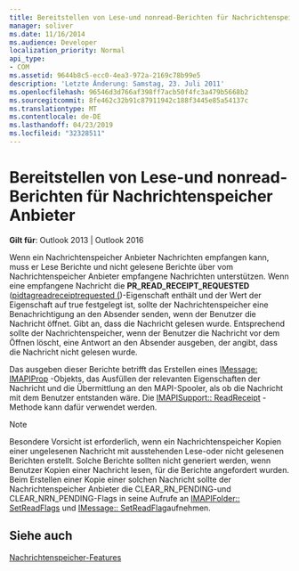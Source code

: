 ```yaml
---
title: Bereitstellen von Lese-und nonread-Berichten für Nachrichtenspeicher Anbieter
manager: soliver
ms.date: 11/16/2014
ms.audience: Developer
localization_priority: Normal
api_type:
- COM
ms.assetid: 9644b8c5-ecc0-4ea3-972a-2169c78b99e5
description: 'Letzte Änderung: Samstag, 23. Juli 2011'
ms.openlocfilehash: 96546d3d766af398ff7acb50f4fc3a479b5668b2
ms.sourcegitcommit: 8fe462c32b91c87911942c188f3445e85a54137c
ms.translationtype: MT
ms.contentlocale: de-DE
ms.lasthandoff: 04/23/2019
ms.locfileid: "32328511"
---
```

# <a name="providing-read-and-nonread-reports-for-message-store-providers"></a>Bereitstellen von Lese-und nonread-Berichten für Nachrichtenspeicher Anbieter

  
  
**Gilt für**: Outlook 2013 | Outlook 2016 
  
Wenn ein Nachrichtenspeicher Anbieter Nachrichten empfangen kann, muss er Lese Berichte und nicht gelesene Berichte über vom Nachrichtenspeicher Anbieter empfangene Nachrichten unterstützen. Wenn eine empfangene Nachricht die **PR_READ_RECEIPT_REQUESTED** ([pidtagreadreceiptrequested (](pidtagreadreceiptrequested-canonical-property.md))-Eigenschaft enthält und der Wert der Eigenschaft auf true festgelegt ist, sollte der Nachrichtenspeicher eine Benachrichtigung an den Absender senden, wenn der Benutzer die Nachricht öffnet. Gibt an, dass die Nachricht gelesen wurde. Entsprechend sollte der Nachrichtenspeicher, wenn der Benutzer die Nachricht vor dem Öffnen löscht, eine Antwort an den Absender ausgeben, der angibt, dass die Nachricht nicht gelesen wurde.
  
Das ausgeben dieser Berichte betrifft das Erstellen eines [IMessage: IMAPIProp](imessageimapiprop.md) -Objekts, das Ausfüllen der relevanten Eigenschaften der Nachricht und die Übermittlung an den MAPI-Spooler, als ob die Nachricht mit dem Benutzer entstanden wäre. Die [IMAPISupport:: ReadReceipt](imapisupport-readreceipt.md) -Methode kann dafür verwendet werden. 
  
> [!NOTE]
> Besondere Vorsicht ist erforderlich, wenn ein Nachrichtenspeicher Kopien einer ungelesenen Nachricht mit ausstehenden Lese-oder nicht gelesenen Berichten erstellt. Solche Berichte sollten nicht generiert werden, wenn Benutzer Kopien einer Nachricht lesen, für die Berichte angefordert wurden. Beim Erstellen einer Kopie einer solchen Nachricht sollte der Nachrichtenspeicher Anbieter die CLEAR_RN_PENDING-und CLEAR_NRN_PENDING-Flags in seine Aufrufe an [IMAPIFolder:: SetReadFlags](imapifolder-setreadflags.md) und [IMessage:: SetReadFlag](imessage-setreadflag.md)aufnehmen. 
  
## <a name="see-also"></a>Siehe auch



[Nachrichtenspeicher-Features](message-store-features.md)

